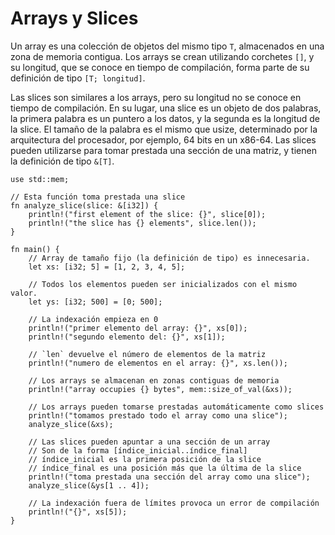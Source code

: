 # Arrays y Slices

Un array es una colección de objetos del mismo tipo `T`, almacenados en una zona de memoria 
contigua. Los arrays se crean utilizando corchetes `[]`, y su longitud, que se 
conoce en tiempo de compilación, forma parte de su definición de tipo `[T; longitud]`.

Las slices son similares a los arrays, pero su longitud no se conoce en tiempo 
de compilación. En su lugar, una slice es un objeto de dos palabras, la primera 
palabra es un puntero a los datos, y la segunda es la longitud de la slice. 
El tamaño de la palabra es el mismo que usize, determinado por la 
arquitectura del procesador, por ejemplo, 64 bits en un x86-64. Las slices pueden 
utilizarse para tomar prestada una sección de una matriz, y tienen la definición 
de tipo `&[T]`.



```rust,editable,ignore,mdbook-runnable
use std::mem;

// Esta función toma prestada una slice
fn analyze_slice(slice: &[i32]) {
    println!("first element of the slice: {}", slice[0]);
    println!("the slice has {} elements", slice.len());
}

fn main() {
    // Array de tamaño fijo (la definición de tipo) es innecesaria.
    let xs: [i32; 5] = [1, 2, 3, 4, 5];

    // Todos los elementos pueden ser inicializados con el mismo valor.
    let ys: [i32; 500] = [0; 500];

    // La indexación empieza en 0
    println!("primer elemento del array: {}", xs[0]);
    println!("segundo elemento del: {}", xs[1]);

    // `len` devuelve el número de elementos de la matriz
    println!("numero de elementos en el array: {}", xs.len());

    // Los arrays se almacenan en zonas contiguas de memoria
    println!("array occupies {} bytes", mem::size_of_val(&xs));

    // Los arrays pueden tomarse prestadas automáticamente como slices
    println!("tomamos prestado todo el array como una slice");
    analyze_slice(&xs);

    // Las slices pueden apuntar a una sección de un array
    // Son de la forma [índice_inicial..índice_final] 
    // índice_inicial es la primera posición de la slice  
    // índice_final es una posición más que la última de la slice
    println!("toma prestada una sección del array como una slice");
    analyze_slice(&ys[1 .. 4]);

    // La indexación fuera de límites provoca un error de compilación
    println!("{}", xs[5]);
}
```
